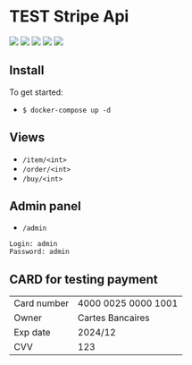 # TEST Stripe Api  
![](https://img.shields.io/badge/Python-v3.10-green) ![](https://img.shields.io/badge/Django-v5.0-1a780c) ![](https://img.shields.io/badge/PostgreSQL-v16-blue) 
![](https://img.shields.io/badge/JavaScript-yellow) ![](https://img.shields.io/badge/Docker-blue) 

## Install
To get started:

* `$ docker-compose up -d`

## Views
* `/item/<int>`
* `/order/<int>`
* `/buy/<int>`

## Admin panel
* `/admin`
```
Login: admin
Password: admin
```

## CARD for testing payment
<table>
  <tbody>
    <tr>
      <td>Card number</td>
      <td>4000 0025 0000 1001</td>
    </tr>
    <tr>
      <td>Owner</td>
      <td>Cartes Bancaires</td>
    </tr>
    <tr>
      <td>Exp date</td>
      <td>2024/12</td>
    </tr>
    <tr>
      <td>CVV</td>
      <td>123</td>
    </tr>
  </tbody>
</table>
